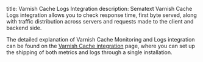 title: Varnish Cache Logs Integration
description: Sematext Varnish Cache Logs integration allows you to check response time, first byte served, along with traffic distribution across servers and requests made to the client and backend side.

The detailed explanation of Varnish Cache Monitoring and Logs integration can be found on the [Varnish Cache integration](https://sematext.com/docs/integration/varnishcache-integration/) page, where you can set up the shipping of both metrics and logs through a single installation.
